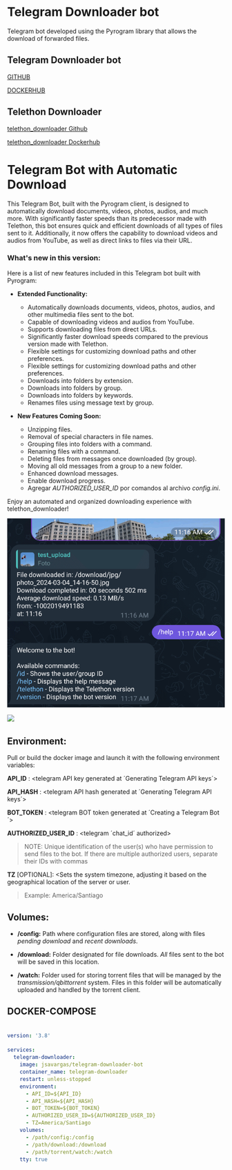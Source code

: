# Telegram Downloader bot

Telegram bot developed using the Pyrogram library that allows the download of forwarded files.



## Telegram Downloader bot

[GITHUB](https://github.com/jsavargas/telethon_downloader)

[DOCKERHUB](https://hub.docker.com/r/jsavargas/telegram-downloader-bot)

## Telethon Downloader

[telethon_downloader Github](https://github.com/jsavargas/telethon_downloader)

[telethon_downloader Dockerhub](https://hub.docker.com/r/jsavargas/telethon_downloader)



# Telegram Bot with Automatic Download

This Telegram Bot, built with the Pyrogram client, is designed to automatically download documents, videos, photos, audios, and much more. With significantly faster speeds than its predecessor made with Telethon, this bot ensures quick and efficient downloads of all types of files sent to it. Additionally, it now offers the capability to download videos and audios from YouTube, as well as direct links to files via their URL.


### What's new in this version:

Here is a list of new features included in this Telegram bot built with Pyrogram:

- **Extended Functionality:**
  - Automatically downloads documents, videos, photos, audios, and other multimedia files sent to the bot.
  - Capable of downloading videos and audios from YouTube.
  - Supports downloading files from direct URLs.
  - Significantly faster download speeds compared to the previous version made with Telethon.
  - Flexible settings for customizing download paths and other preferences.
  - Flexible settings for customizing download paths and other preferences.
  - Downloads into folders by extension.
  - Downloads into folders by group.
  - Downloads into folders by keywords.
  - Renames files using message text by group.


- **New Features Coming Soon:**

  - Unzipping files.
  - Removal of special characters in file names.
  - Grouping files into folders with a command.
  - Renaming files with a command.
  - Deleting files from messages once downloaded (by group).
  - Moving all old messages from a group to a new folder.
  - Enhanced download messages.
  - Enable download progress.
  - Agregar *AUTHORIZED_USER_ID* por comandos al archivo *config.ini*.


Enjoy an automated and organized downloading experience with telethon_downloader!

![](https://raw.githubusercontent.com/jsavargas/telethon_downloader/master/images/e8de6c34276cd714552a94f378e77948.gif)

![](https://raw.githubusercontent.com/jsavargas/telethon_downloader/master/images/download-youtube.png)

## Environment:

 Pull or build the docker image and launch it with the following environment variables:


 **API_ID** : <telegram API key generated at ´Generating Telegram API keys´>

 **API_HASH** : <telegram API hash generated at ´Generating Telegram API keys´>

 **BOT_TOKEN** : <telegram BOT token generated at ´Creating a Telegram Bot´>

 **AUTHORIZED_USER_ID** : <telegram ´chat_id´ authorized> 
>NOTE: Unique identification of the user(s) who have permission to send files to the bot. If there are multiple authorized users, separate their IDs with commas

 **TZ** [OPTIONAL]: <Sets the system timezone, adjusting it based on the geographical location of the server or user.
>Example: America/Santiago

## Volumes:

- **/config:** Path where configuration files are stored, along with files *pending download* and *recent downloads*.

- **/download:** Folder designated for file downloads. *All* files sent to the bot will be saved in this location.

- **/watch:** Folder used for storing torrent files that will be managed by the *transmission/qbittorrent* system. Files in this folder will be automatically uploaded and handled by the torrent client.



## DOCKER-COMPOSE

```yml

version: '3.8'

services:
  telegram-downloader:
    image: jsavargas/telegram-downloader-bot
    container_name: telegram-downloader
    restart: unless-stopped
    environment:
      - API_ID=${API_ID}
      - API_HASH=${API_HASH}
      - BOT_TOKEN=${BOT_TOKEN}
      - AUTHORIZED_USER_ID=${AUTHORIZED_USER_ID}
      - TZ=America/Santiago
    volumes:
      - /path/config:/config
      - /path/download:/download
      - /path/torrent/watch:/watch
    tty: true



```
